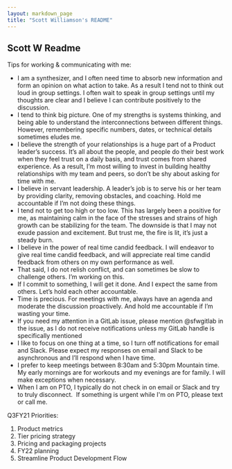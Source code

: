 ```yaml
---
layout: markdown_page
title: "Scott Williamson's README"
---
```


## Scott W Readme

Tips for working & communicating with me:

- I am a synthesizer, and I often need time to absorb new information and form an opinion on what action to take. As a result I tend not to think out loud in group settings. I often wait to speak in group settings until my thoughts are clear and I believe I can contribute positively to the discussion.
- I tend to think big picture. One of my strengths is systems thinking, and being able to understand the interconnections between different things. However, remembering specific numbers, dates, or technical details sometimes eludes me.
- I believe the strength of your relationships is a huge part of a Product leader’s success. It’s all about the people, and people do their best work when they feel trust on a daily basis, and trust comes from shared experience. As a result, I’m most willing to invest in building healthy relationships with my team and peers, so don’t be shy about asking for time with me.
- I believe in servant leadership. A leader’s job is to serve his or her team by providing clarity, removing obstacles, and coaching. Hold me accountable if I’m not doing these things.
- I tend not to get too high or too low. This has largely been a positive for me, as maintaining calm in the face of the stresses and strains of high growth can be stabilizing for the team. The downside is that I may not exude passion and excitement. But trust me, the fire is lit, it’s just a steady burn.
- I believe in the power of real time candid feedback. I will endeavor to give real time candid feedback, and will appreciate real time candid feedback from others on my own performance as well.
- That said, I do not relish conflict, and can sometimes be slow to challenge others. I’m working on this.
- If I commit to something, I will get it done. And I expect the same from others. Let’s hold each other accountable.
- Time is precious. For meetings with me, always have an agenda and moderate the discussion proactively. And hold me accountable if I’m wasting your time.
- If you need my attention in a GitLab issue, please mention @sfwgitlab in the issue, as I do not receive notifications unless my GitLab handle is specifically mentioned
- I like to focus on one thing at a time, so I turn off notifications for email and Slack. Please expect my responses on email and Slack to be asynchronous and I’ll respond when I have time.
- I prefer to keep meetings between 8:30am and 5:30pm Mountain time. My early mornings are for workouts and my evenings are for family. I will make exceptions when necessary.
- When I am on PTO, I typically do not check in on email or Slack and try to truly disconnect.  If something is urgent while I'm on PTO, please text or call me.

Q3FY21 Priorities:

1. Product metrics
1. Tier pricing strategy
1. Pricing and packaging projects
1. FY22 planning
1. Streamline Product Development Flow